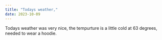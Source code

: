 ```yaml
---
title: "Todays weather,"
date: 2023-10-09
---
```


Todays weather was very nice, the tempurture is a little cold at 63 degrees, needed to wear a hoodie.
